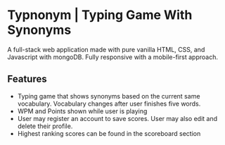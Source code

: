 # Typnonym | Typing Game With Synonyms #
A full-stack web application made with pure vanilla HTML, CSS, and Javascript with mongoDB. Fully responsive with a mobile-first approach.

## Features ##
- Typing game that shows synonyms based on the current same vocabulary. Vocabulary changes after user finishes five words.
- WPM and Points shown while user is playing
- User may register an account to save scores. User may also edit and delete their profile.
- Highest ranking scores can be found in the scoreboard section
